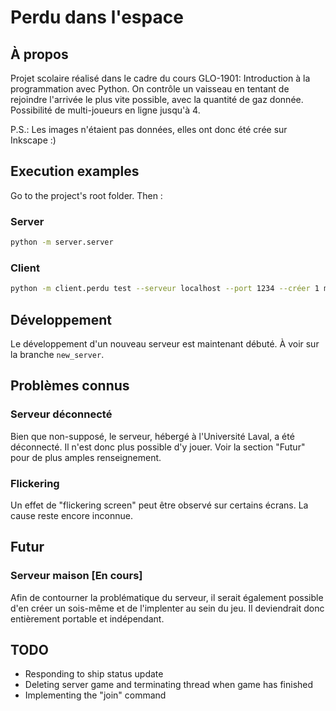 # Perdu dans l'espace

## À propos

Projet scolaire réalisé dans le cadre du cours GLO-1901: Introduction à la programmation avec Python. On contrôle un vaisseau en tentant de rejoindre l'arrivée le plus vite possible, avec la quantité de gaz donnée. Possibilité de multi-joueurs en ligne jusqu'à 4. 

P.S.: Les images n'étaient pas données, elles ont donc été crée sur Inkscape :)

## Execution examples

Go to the project's root folder. Then : 

### Server

```bash
python -m server.server
```

### Client

```bash
python -m client.perdu test --serveur localhost --port 1234 --créer 1 monde2.json
```

## Développement

Le développement d'un nouveau serveur est maintenant débuté. À voir sur la branche `new_server`.

## Problèmes connus

### Serveur déconnecté

Bien que non-supposé, le serveur, hébergé à l'Université Laval, a été déconnecté. Il n'est donc plus possible d'y jouer. Voir la section "Futur" pour de plus amples renseignement. 

### Flickering

Un effet de "flickering screen" peut être observé sur certains écrans. La cause reste encore inconnue.

## Futur

### Serveur maison [En cours]

Afin de contourner la problématique du serveur, il serait également possible d'en créer un sois-même et de l'implenter au sein du jeu. Il deviendrait donc entièrement portable et indépendant. 

## TODO

* Responding to ship status update
* Deleting server game and terminating thread when game has finished
* Implementing the "join" command
